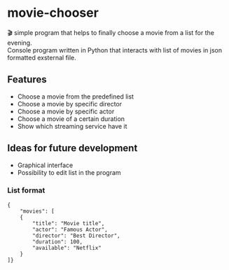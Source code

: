 # movie-chooser

:clapper: simple program that helps to finally choose a movie from a list for the evening.  
Console program written in Python that interacts with list of movies in json formatted exsternal file.

## Features

- Choose a movie from the predefined list
- Choose a movie by specific director
- Choose a movie by specific actor
- Choose a movie of a certain duration
- Show which streaming service have it

## Ideas for future development

- Graphical interface
- Possibility to edit list in the program

### List format
```
{
	"movies": [
	{
		"title": "Movie title",
		"actor": "Famous Actor",
		"director": "Best Director",
		"duration": 100,
		"available": "Netflix"
	}
]}
```
